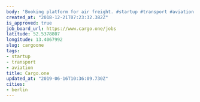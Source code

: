 ```yaml
---
body: 'Booking platform for air freight. #startup #transport #aviation'
created_at: "2018-12-21T07:23:32.382Z"
is_approved: true
job_board_url: https://www.cargo.one/jobs
latitude: 52.5378807
longitude: 13.4067992
slug: cargoone
tags:
- startup
- transport
- aviation
title: Cargo.one
updated_at: "2019-06-16T10:36:09.730Z"
cities:
- berlin
---
```


